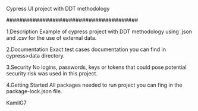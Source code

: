 Cypress UI project with DDT methodology

########################################

1.Description
Example of cypress project with DDT methodology using .json and .csv for the use of external data.

2.Documentation
Exact test cases documentation you can find in cypress>data directory.

3.Security
No logins, passwords, keys or tokens that could pose potential security risk was used in this project.

4.Getting Started 
All packages needed to run project you can fing in the package-lock.json file.

KamilG7
